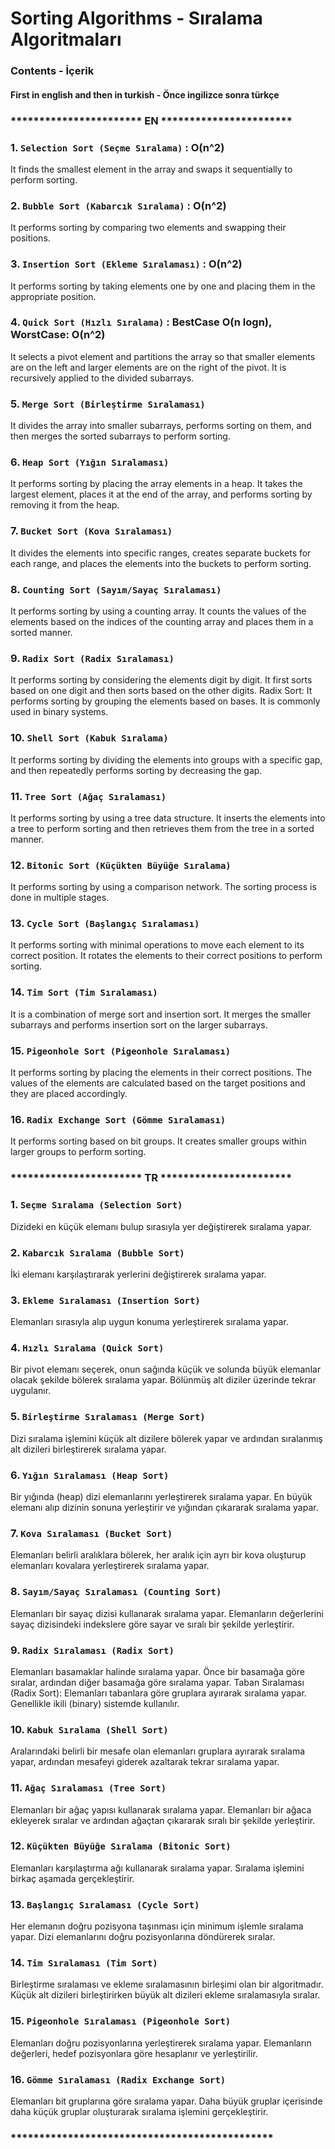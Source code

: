 # Sorting Algorithms - Sıralama Algoritmaları

### Contents - İçerik

#### First in english and then in turkish - Önce ingilizce sonra türkçe


### *********************** EN ***********************

### 1. `Selection Sort (Seçme Sıralama)` :  O(n^2)
It finds the smallest element in the array and swaps it sequentially to perform sorting.

### 2. `Bubble Sort (Kabarcık Sıralama)` :  O(n^2)
It performs sorting by comparing two elements and swapping their positions.

### 3. `Insertion Sort (Ekleme Sıralaması)` :  O(n^2)
It performs sorting by taking elements one by one and placing them in the appropriate position.

### 4. `Quick Sort (Hızlı Sıralama)` :  BestCase O(n logn), WorstCase: O(n^2) 
It selects a pivot element and partitions the array so that smaller elements are on the left and larger elements are on the right of the pivot. It is recursively applied to the divided subarrays.

### 5. `Merge Sort (Birleştirme Sıralaması)`
It divides the array into smaller subarrays, performs sorting on them, and then merges the sorted subarrays to perform sorting.

### 6. `Heap Sort (Yığın Sıralaması)` 
It performs sorting by placing the array elements in a heap. It takes the largest element, places it at the end of the array, and performs sorting by removing it from the heap.

### 7. `Bucket Sort (Kova Sıralaması)` 
It divides the elements into specific ranges, creates separate buckets for each range, and places the elements into the buckets to perform sorting.

### 8. `Counting Sort (Sayım/Sayaç Sıralaması)` 
It performs sorting by using a counting array. It counts the values of the elements based on the indices of the counting array and places them in a sorted manner.

### 9. `Radix Sort (Radix Sıralaması)` 
It performs sorting by considering the elements digit by digit. It first sorts based on one digit and then sorts based on the other digits.
Radix Sort: It performs sorting by grouping the elements based on bases. It is commonly used in binary systems.

### 10. `Shell Sort (Kabuk Sıralama)` 
It performs sorting by dividing the elements into groups with a specific gap, and then repeatedly performs sorting by decreasing the gap.

### 11. `Tree Sort (Ağaç Sıralaması)` 
It performs sorting by using a tree data structure. It inserts the elements into a tree to perform sorting and then retrieves them from the tree in a sorted manner.

### 12. `Bitonic Sort (Küçükten Büyüğe Sıralama)` 
It performs sorting by using a comparison network. The sorting process is done in multiple stages.

### 13. `Cycle Sort (Başlangıç Sıralaması)` 
It performs sorting with minimal operations to move each element to its correct position. It rotates the elements to their correct positions to perform sorting.

### 14. `Tim Sort (Tim Sıralaması)` 
It is a combination of merge sort and insertion sort. It merges the smaller subarrays and performs insertion sort on the larger subarrays.

### 15. `Pigeonhole Sort (Pigeonhole Sıralaması)` 
It performs sorting by placing the elements in their correct positions. The values of the elements are calculated based on the target positions and they are placed accordingly.

### 16. `Radix Exchange Sort (Gömme Sıralaması)` 
It performs sorting based on bit groups. It creates smaller groups within larger groups to perform sorting.


### *********************** TR ***********************

### 1. `Seçme Sıralama (Selection Sort)` 
Dizideki en küçük elemanı bulup sırasıyla yer değiştirerek sıralama yapar.

### 2. `Kabarcık Sıralama (Bubble Sort)` 
İki elemanı karşılaştırarak yerlerini değiştirerek sıralama yapar.

### 3. `Ekleme Sıralaması (Insertion Sort)` 
Elemanları sırasıyla alıp uygun konuma yerleştirerek sıralama yapar.

### 4. `Hızlı Sıralama (Quick Sort)` 
Bir pivot elemanı seçerek, onun sağında küçük ve solunda büyük elemanlar olacak şekilde bölerek sıralama yapar. 
Bölünmüş alt diziler üzerinde tekrar uygulanır.

### 5. `Birleştirme Sıralaması (Merge Sort)` 
Dizi sıralama işlemini küçük alt dizilere bölerek yapar ve ardından sıralanmış alt dizileri birleştirerek sıralama yapar.

### 6. `Yığın Sıralaması (Heap Sort)` 
Bir yığında (heap) dizi elemanlarını yerleştirerek sıralama yapar. En büyük elemanı alıp dizinin sonuna yerleştirir ve yığından çıkararak sıralama yapar.

### 7. `Kova Sıralaması (Bucket Sort)` 
Elemanları belirli aralıklara bölerek, her aralık için ayrı bir kova oluşturup elemanları kovalara yerleştirerek sıralama yapar.

### 8. `Sayım/Sayaç Sıralaması (Counting Sort)` 
Elemanları bir sayaç dizisi kullanarak sıralama yapar. Elemanların değerlerini sayaç dizisindeki indekslere göre sayar ve sıralı bir şekilde yerleştirir.

### 9. `Radix Sıralaması (Radix Sort)` 
Elemanları basamaklar halinde sıralama yapar. Önce bir basamağa göre sıralar, ardından diğer basamağa göre sıralama yapar.
Taban Sıralaması (Radix Sort): Elemanları tabanlara göre gruplara ayırarak sıralama yapar. Genellikle ikili (binary) sistemde kullanılır.

### 10. `Kabuk Sıralama (Shell Sort)` 
Aralarındaki belirli bir mesafe olan elemanları gruplara ayırarak sıralama yapar, ardından mesafeyi giderek azaltarak tekrar sıralama yapar.

### 11. `Ağaç Sıralaması (Tree Sort)` 
Elemanları bir ağaç yapısı kullanarak sıralama yapar. Elemanları bir ağaca ekleyerek sıralar ve ardından ağaçtan çıkararak sıralı bir şekilde yerleştirir. 

### 12. `Küçükten Büyüğe Sıralama (Bitonic Sort)` 
Elemanları karşılaştırma ağı kullanarak sıralama yapar. Sıralama işlemini birkaç aşamada gerçekleştirir.

### 13. `Başlangıç Sıralaması (Cycle Sort)` 
Her elemanın doğru pozisyona taşınması için minimum işlemle sıralama yapar. Dizi elemanlarını doğru pozisyonlarına döndürerek sıralar.

### 14. `Tim Sıralaması (Tim Sort)` 
Birleştirme sıralaması ve ekleme sıralamasının birleşimi olan bir algoritmadır. Küçük alt dizileri birleştirirken büyük alt dizileri ekleme sıralamasıyla sıralar.

### 15. `Pigeonhole Sıralaması (Pigeonhole Sort)` 
Elemanları doğru pozisyonlarına yerleştirerek sıralama yapar. Elemanların değerleri, hedef pozisyonlara göre hesaplanır ve yerleştirilir.

### 16. `Gömme Sıralaması (Radix Exchange Sort)` 
Elemanları bit gruplarına göre sıralama yapar. Daha büyük gruplar içerisinde daha küçük gruplar oluşturarak sıralama işlemini gerçekleştirir.


### **********************************************
